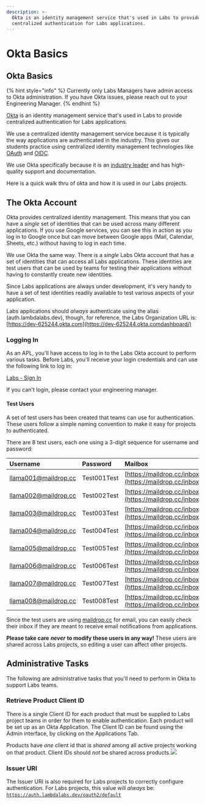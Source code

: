 ```yaml
---
description: >-
  Okta is an identity management service that's used in Labs to provide
  centralized authentication for Labs applications.
---
```


# Okta Basics

## Okta Basics

{% hint style="info" %}
Currently only Labs Managers have admin access to Okta administration. If you have Okta issues, please reach out to your Engineering Manager.
{% endhint %}

​[Okta](https://www.okta.com/) is an identity management service that's used in Labs to provide centralized authentication for Labs applications.

We use a centralized identity management service because it is typically the way applications are authenticated in the industry. This gives our students practice using centralized identity management technologies like [OAuth](https://developer.okta.com/blog/2017/06/21/what-the-heck-is-oauth) and [OIDC](https://openid.net/connect/faq/).

We use Okta specifically because it is an [industry leader](https://www.okta.com/resources/access-management-leader-gartner-magic-quadrant) and has high-quality support and documentation.

Here is a quick walk thru of okta and how it is used in our Labs projects.

## The Okta Account <a id="the-okta-account"></a>

Okta provides centralized identity management. This means that you can have a _single_ set of identities that can be used across many different applications. If you use Google services, you can see this in action as you log in to Google once but can move between Google apps \(Mail, Calendar, Sheets, etc.\) without having to log in each time.

We use Okta the same way. There is a _single_ Labs Okta account that has a set of identities that can access all Labs applications. These identities are test users that can be used by teams for testing their applications without having to constantly create new identities.

Since Labs applications are always under development, it's very handy to have a set of test identities readily available to test various aspects of your application.

Labs applications should _always_ authenticate using the alias \(auth.lambdalabs.dev\), though, for reference, the Labs Organization URL is: [https://dev-625244.okta.com](https://dev-625244.okta.comdashboard/)​

### Logging In <a id="logging-in"></a>

As an APL, you'll have access to log in to the Labs Okta account to perform various tasks. Before Labs, you'll receive your login credentials and can use the following link to log in:

​[Labs - Sign In](https://auth.lambdalabs.dev/)​

If you can't login, please contact your engineering manager.

#### Test Users <a id="test-users"></a>

A set of test users has been created that teams can use for authentication. These users follow a simple naming convention to make it easy for projects to authenticated.

There are 8 test users, each one using a 3-digit sequence for username and password:

| Username | Password | Mailbox |
| :--- | :--- | :--- |
| llama001@maildrop.cc | Test001Test | ​[https://maildrop.cc/inbox/llama001](https://maildrop.cc/inbox/llama001)​ |
| llama002@maildrop.cc | Test002Test | ​[https://maildrop.cc/inbox/llama002](https://maildrop.cc/inbox/llama002)​ |
| llama003@maildrop.cc | Test003Test | ​[https://maildrop.cc/inbox/llama003](https://maildrop.cc/inbox/llama003)​ |
| llama004@maildrop.cc | Test004Test | ​[https://maildrop.cc/inbox/llama004](https://maildrop.cc/inbox/llama004)​ |
| llama005@maildrop.cc | Test005Test | ​[https://maildrop.cc/inbox/llama005](https://maildrop.cc/inbox/llama005)​ |
| llama006@maildrop.cc | Test006Test | ​[https://maildrop.cc/inbox/llama006](https://maildrop.cc/inbox/llama005)​ |
| llama007@maildrop.cc | Test007Test | ​[https://maildrop.cc/inbox/llama007](https://maildrop.cc/inbox/llama005)​ |
| llama008@maildrop.cc | Test008Test | ​[https://maildrop.cc/inbox/llama008](https://maildrop.cc/inbox/llama005)​ |

Since the test users are using [maildrop.cc](https://maildrop.cc/) for email, you can easily check their inbox if they are meant to receive email notifications from applications.

**Please take care** _**never**_ **to modify these users in any way!** These users are shared across Labs projects, so editing a user can affect other projects.

## Administrative Tasks <a id="administrative-tasks"></a>

The following are administrative tasks that you'll need to perform in Okta to support Labs teams.

### Retrieve Product Client ID <a id="retrieve-product-client-id"></a>

There is a single Client ID for each product that must be supplied to Labs project teams in order for them to enable authentication. Each product will be set up as an Okta Application. The Client ID can be found using the Admin interface, by clicking on the Applications Tab.

Products have _one_ client id that is _shared_ among all active projects working on that product. Client IDs should _not_ be shared across products.![](https://gblobscdn.gitbook.com/assets%2F-MFfkpZnSSKK09iKBtrP%2F-MGESC8nTVOTY4CwdraH%2F-MGEVPGS7FUaHy9HAoeR%2Fimage.png?alt=media&token=a6dc3d4f-174a-49f7-9510-4308b7a92c10)

### Issuer URI <a id="issuer-uri"></a>

The Issuer URI is also required for Labs projects to correctly configure authentication. For Labs projects, this value will _always_ be: [`https://auth.lambdalabs.dev/oauth2/default`](https://auth.lambdalabs.dev/oauth2/default)​


